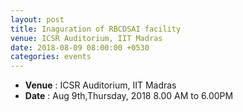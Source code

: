 ```yaml
---
layout: post
title: Inaguration of RBCDSAI facility
venue: ICSR Auditorium, IIT Madras
date: 2018-08-09 08:00:00 +0530
categories: events
---
```

<ul class="mb-5" >
	<li><b>Venue</b> : ICSR Auditorium, IIT Madras </li>
	 <li><b>Date</b> : Aug 9th,Thursday, 2018 8.00 AM to 6.00PM </li>
</ul>

<style>
ul.a {
    list-style-position: outside;
}

ul.b {
    list-style-position: inside;
}
</style>


